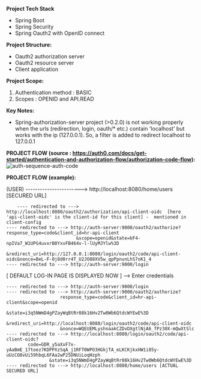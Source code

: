 **Project Tech Stack**

* Spring Boot 
* Spring Security
* Spring Oauth2 with OpenID connect


**Project Structure:**

* Oauth2 authorization server
* Oauth2 resource server
* Client application

**Project Scope:**

1. Authentication method : BASIC
2. Scopes : OPENID and API.READ 

**Key Notes:**
- Spring-authorization-server project (>0.2.0) is not working properly when the urls (redirection, login, oauth/* etc.) contain 'localhost' but works with the ip (127.0.0.1). So, a filter is added to redirect localhost to 127.0.0.1



**PROJECT FLOW (source : https://auth0.com/docs/get-started/authentication-and-authorization-flow/authorization-code-flow):**
![auth-sequence-auth-code](https://user-images.githubusercontent.com/40859584/167460796-0f63940b-2000-4786-9407-c9717e830dc4.png)


**PROJECT FLOW (example):**

(USER) -----------------------> http://localhost:8080/home/users [SECURED URL]

       	---- redirected to ---> http://localhost:8080/oauth2/authorization/api-client-oidc  [here 'api-client-oidc' is the client-id for this client] -  mentioned in client-config
	---- redirected to ---> http://auth-server:9000/oauth2/authorize?response_type=code&client_id=hr-api-client
				  		      &scope=openid&state=bF4-npIVa7_W1UPG4uvxrB0YxvFB464v-l-lUyMJYlw%3D
 	 			  &redirect_uri=http://127.0.0.1:8080/login/oauth2/code/api-client-oidc&nonce=BeL-F-0j8d0rr4T_U2JO88XV5w_qpPpnunLhS7oK1_4
	---- redirected to ---> http://auth-server:9000/login
		
[ DEFAULT LOG-IN PAGE IS DISPLAYED NOW ] --> Enter credentials
		
	---- redirected to ---> http://auth-server:9000/login
	---- redirected to ---> http://auth-server:9000/oauth2/authorize?
						response_type=code&client_id=hr-api-client&scope=openid
						&state=i3q5NWmD4gPZayWqBtRr08k16Hv2Tw0Wb6QtdcWYEwE%3D
						&redirect_uri=http://localhost:8080/login/oauth2/code/api-client-oidc
						&nonce=WQEUEMLyshnaakCZDvDXgtlNjA6_fPz30X-mQwXtSlc
	---- redirected to ---> http://localhost:8080/login/oauth2/code/api-client-oidc?
			code=GDR_y5aXxF7x-yAaBmE_17toez7KDPPXzSqA_j1RFT0WPO3HGkjTA_eLKCKjkxHW1i85y-uUzCO8vUi59hbqL6FAa2wP25DNUiLoqHzph
					&state=i3q5NWmD4gPZayWqBtRr08k16Hv2Tw0Wb6QtdcWYEwE%3D
	---- redirected to ---> http://localhost:8080/home/users [ACTUAL SECURED URL]
		
		
		
		
		
		
		
		
	
